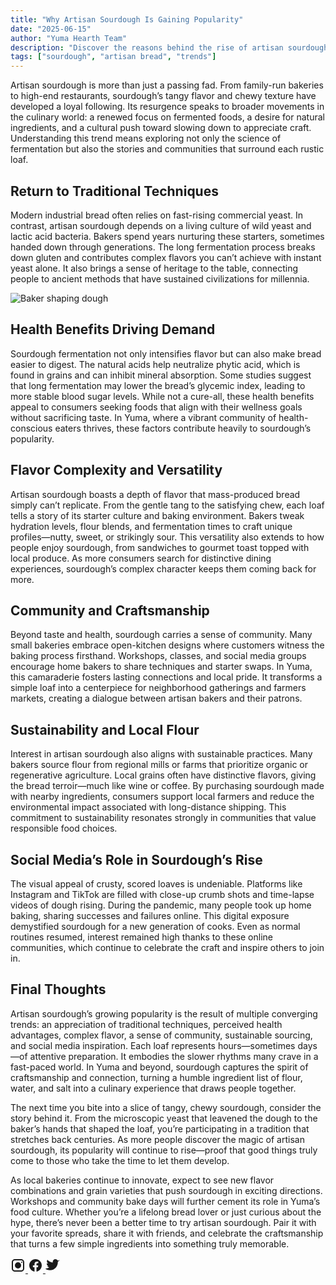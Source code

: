 ```yaml
---
title: "Why Artisan Sourdough Is Gaining Popularity"
date: "2025-06-15"
author: "Yuma Hearth Team"
description: "Discover the reasons behind the rise of artisan sourdough and how this traditional loaf captured modern taste buds."
tags: ["sourdough", "artisan bread", "trends"]
---
```


Artisan sourdough is more than just a passing fad. From family-run bakeries to high-end restaurants, sourdough’s tangy flavor and chewy texture have developed a loyal following. Its resurgence speaks to broader movements in the culinary world: a renewed focus on fermented foods, a desire for natural ingredients, and a cultural push toward slowing down to appreciate craft. Understanding this trend means exploring not only the science of fermentation but also the stories and communities that surround each rustic loaf.

## Return to Traditional Techniques

Modern industrial bread often relies on fast-rising commercial yeast. In contrast, artisan sourdough depends on a living culture of wild yeast and lactic acid bacteria. Bakers spend years nurturing these starters, sometimes handed down through generations. The long fermentation process breaks down gluten and contributes complex flavors you can’t achieve with instant yeast alone. It also brings a sense of heritage to the table, connecting people to ancient methods that have sustained civilizations for millennia.

![Baker shaping dough](https://placehold.co/600x400/png?text=Baker+Working)

## Health Benefits Driving Demand

Sourdough fermentation not only intensifies flavor but can also make bread easier to digest. The natural acids help neutralize phytic acid, which is found in grains and can inhibit mineral absorption. Some studies suggest that long fermentation may lower the bread’s glycemic index, leading to more stable blood sugar levels. While not a cure-all, these health benefits appeal to consumers seeking foods that align with their wellness goals without sacrificing taste. In Yuma, where a vibrant community of health-conscious eaters thrives, these factors contribute heavily to sourdough’s popularity.

## Flavor Complexity and Versatility

Artisan sourdough boasts a depth of flavor that mass-produced bread simply can’t replicate. From the gentle tang to the satisfying chew, each loaf tells a story of its starter culture and baking environment. Bakers tweak hydration levels, flour blends, and fermentation times to craft unique profiles—nutty, sweet, or strikingly sour. This versatility also extends to how people enjoy sourdough, from sandwiches to gourmet toast topped with local produce. As more consumers search for distinctive dining experiences, sourdough’s complex character keeps them coming back for more.

## Community and Craftsmanship

Beyond taste and health, sourdough carries a sense of community. Many small bakeries embrace open-kitchen designs where customers witness the baking process firsthand. Workshops, classes, and social media groups encourage home bakers to share techniques and starter swaps. In Yuma, this camaraderie fosters lasting connections and local pride. It transforms a simple loaf into a centerpiece for neighborhood gatherings and farmers markets, creating a dialogue between artisan bakers and their patrons.

## Sustainability and Local Flour

Interest in artisan sourdough also aligns with sustainable practices. Many bakers source flour from regional mills or farms that prioritize organic or regenerative agriculture. Local grains often have distinctive flavors, giving the bread terroir—much like wine or coffee. By purchasing sourdough made with nearby ingredients, consumers support local farmers and reduce the environmental impact associated with long-distance shipping. This commitment to sustainability resonates strongly in communities that value responsible food choices.

## Social Media’s Role in Sourdough’s Rise

The visual appeal of crusty, scored loaves is undeniable. Platforms like Instagram and TikTok are filled with close-up crumb shots and time-lapse videos of dough rising. During the pandemic, many people took up home baking, sharing successes and failures online. This digital exposure demystified sourdough for a new generation of cooks. Even as normal routines resumed, interest remained high thanks to these online communities, which continue to celebrate the craft and inspire others to join in.

## Final Thoughts

Artisan sourdough’s growing popularity is the result of multiple converging trends: an appreciation of traditional techniques, perceived health advantages, complex flavor, a sense of community, sustainable sourcing, and social media inspiration. Each loaf represents hours—sometimes days—of attentive preparation. It embodies the slower rhythms many crave in a fast-paced world. In Yuma and beyond, sourdough captures the spirit of craftsmanship and connection, turning a humble ingredient list of flour, water, and salt into a culinary experience that draws people together.

The next time you bite into a slice of tangy, chewy sourdough, consider the story behind it. From the microscopic yeast that leavened the dough to the baker’s hands that shaped the loaf, you’re participating in a tradition that stretches back centuries. As more people discover the magic of artisan sourdough, its popularity will continue to rise—proof that good things truly come to those who take the time to let them develop.

As local bakeries continue to innovate, expect to see new flavor combinations and grain varieties that push sourdough in exciting directions. Workshops and community bake days will further cement its role in Yuma’s food culture. Whether you’re a lifelong bread lover or just curious about the hype, there’s never been a better time to try artisan sourdough. Pair it with your favorite spreads, share it with friends, and celebrate the craftsmanship that turns a few simple ingredients into something truly memorable.

<div class="share-buttons">
  <a href="https://instagram.com/yumahearth" aria-label="Share on Instagram">
    <svg width="24" height="24" viewBox="0 0 24 24" fill="currentColor" aria-hidden="true">
      <path d="M7 2C4.243 2 2 4.243 2 7v10c0 2.757 2.243 5 5 5h10c2.757 0 5-2.243 5-5V7c0-2.757-2.243-5-5-5H7zm10 2a3 3 0 013 3v10a3 3 0 01-3 3H7a3 3 0 01-3-3V7a3 3 0 013-3h10zM12 7a5 5 0 100 10 5 5 0 000-10zm6-1a1 1 0 110 2 1 1 0 010-2z"/>
    </svg>
  </a>
  <a href="https://facebook.com/sharer/sharer.php?u=https://www.yumahearth.com/" aria-label="Share on Facebook">
    <svg width="24" height="24" viewBox="0 0 24 24" fill="currentColor" aria-hidden="true">
      <path d="M22 12c0-5.523-4.477-10-10-10S2 6.477 2 12c0 4.991 3.657 9.128 8.438 9.878v-6.99H7.898v-2.888h2.54V9.797c0-2.506 1.492-3.89 3.777-3.89 1.094 0 2.238.195 2.238.195v2.46h-1.26c-1.243 0-1.63.771-1.63 1.562v1.875h2.773l-.443 2.888h-2.33v6.99C18.343 21.128 22 16.991 22 12z"/>
    </svg>
  </a>
  <a href="https://twitter.com/intent/tweet?url=https://www.yumahearth.com/" aria-label="Share on Twitter">
    <svg width="24" height="24" viewBox="0 0 24 24" fill="currentColor" aria-hidden="true">
      <path d="M23 3a10.9 10.9 0 01-3.14 1.53A4.48 4.48 0 0016 2a4.48 4.48 0 00-4.47 4.47c0 .35.04.69.11 1.01A12.94 12.94 0 013 3.1a4.48 4.48 0 001.39 5.96A4.41 4.41 0 012 8.5v.05A4.48 4.48 0 004.47 13a4.52 4.52 0 01-2 .08A4.48 4.48 0 006.14 15a9 9 0 01-5.6 1.9A9.07 9.07 0 010 17.7a12.73 12.73 0 006.92 2.02c8.3 0 12.84-6.87 12.84-12.84 0-.2-.01-.39-.02-.58A9.22 9.22 0 0023 3z"/>
    </svg>
  </a>
</div>
